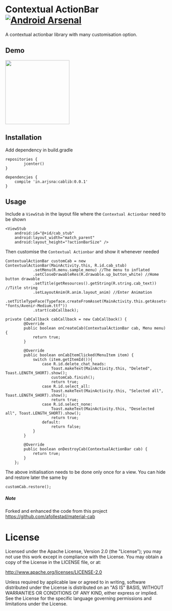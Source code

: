 # Contextual ActionBar [![Android Arsenal](https://img.shields.io/badge/Android%20Arsenal-Contextual%20ActionBar-brightgreen.svg?style=flat)](http://android-arsenal.com/details/1/4115)
A contextual actionbar library with many customisation option.

## Demo
<img src="https://arjun-sna.github.io/raw/cab.gif" width="200" />

## Installation

Add dependency in build.gradle

```
repositories {
        jcenter()
}

dependencies {
    compile 'in.arjsna:cablib:0.0.1'
}
```

## Usage

Include a `ViewStub` in the layout file where the `Contextual Actionbar` need to be shown

```
<ViewStub
    android:id="@+id/cab_stub"
    android:layout_width="match_parent"
    android:layout_height="?actionBarSize" />
```

Then customise the `Contextual Actionbar` and show it whenever needed

```
ContextualActionBar customCab = new ContextualActionBar(MainActivity.this, R.id.cab_stub)
            .setMenu(R.menu.sample_menu) //The menu to inflated
            .setCloseDrawableRes(R.drawable.up_button_white) //Home button drawable
            .setTitle(getResources().getString(R.string.cab_text)) //Title string
            .setLayoutAnim(R.anim.layout_anim) //Enter Animation
            .setTitleTypeFace(Typeface.createFromAsset(MainActivity.this.getAssets(), "fonts/Avenir-Medium.ttf"))
            .start(cabCallback);

private CabCallback cabCallback = new CabCallback() {
        @Override
        public boolean onCreateCab(ContextualActionBar cab, Menu menu) {
            return true;
        }

        @Override
        public boolean onCabItemClicked(MenuItem item) {
            switch (item.getItemId()){
                case R.id.delete_chat_heads:
                    Toast.makeText(MainActivity.this, "Deleted", Toast.LENGTH_SHORT).show();
                    customCab.finish();
                    return true;
                case R.id.select_all:
                    Toast.makeText(MainActivity.this, "Selected all", Toast.LENGTH_SHORT).show();
                    return true;
                case R.id.select_none:
                    Toast.makeText(MainActivity.this, "Deselected all", Toast.LENGTH_SHORT).show();
                    return true;
                default:
                    return false;
            }
        }

        @Override
        public boolean onDestroyCab(ContextualActionBar cab) {
            return true;
        }
    };

```

The above initialisation needs to be done only once for a view. You can hide and restore later the same by

```
customCab.restore();
```

##### Note
Forked and enhanced the code from this project
https://github.com/afollestad/material-cab

License
=======

Licensed under the Apache License, Version 2.0 (the "License"); you may not use this work except in compliance with the License.
You may obtain a copy of the License in the LICENSE file, or at:

http://www.apache.org/licenses/LICENSE-2.0

Unless required by applicable law or agreed to in writing, software distributed under the License is distributed on an "AS IS" BASIS, WITHOUT WARRANTIES OR CONDITIONS OF ANY KIND, either express or implied. See the License for the specific language governing permissions and limitations under the License.

